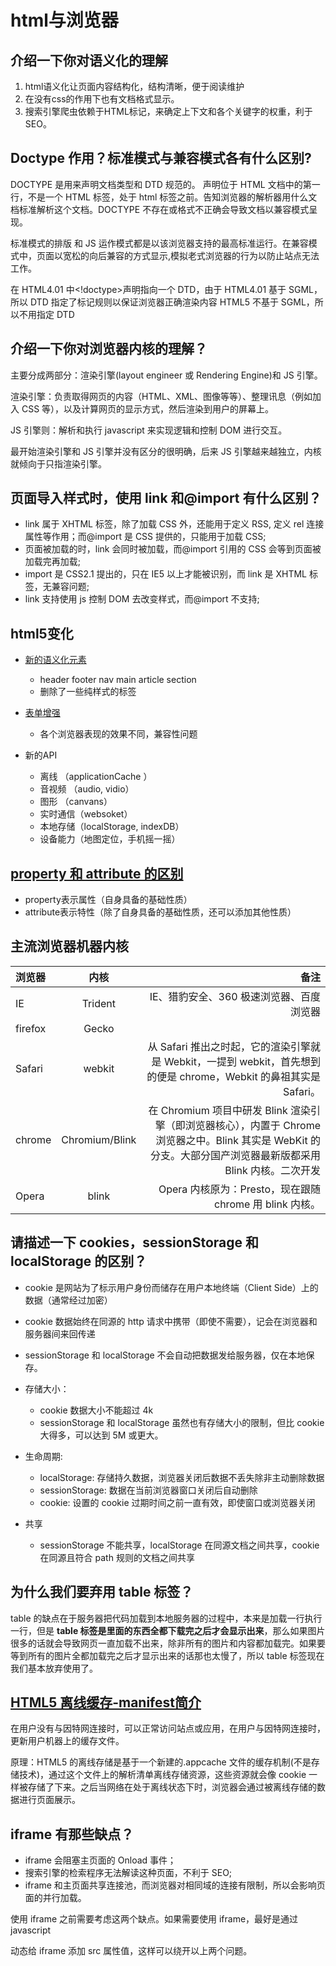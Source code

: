 # html与浏览器

## 介绍一下你对语义化的理解

1. html语义化让页面内容结构化，结构清晰，便于阅读维护
2. 在没有css的作用下也有文档格式显示。
3. 搜索引擎爬虫依赖于HTML标记，来确定上下文和各个关键字的权重，利于SEO。

## Doctype 作用？标准模式与兼容模式各有什么区别?

DOCTYPE 是用来声明文档类型和 DTD 规范的。 <!DOCTYPE html>声明位于 HTML 文档中的第一行，不是一个 HTML 标签，处于 html 标签之前。告知浏览器的解析器用什么文档标准解析这个文档。DOCTYPE 不存在或格式不正确会导致文档以兼容模式呈现。

标准模式的排版 和 JS 运作模式都是以该浏览器支持的最高标准运行。在兼容模式中，页面以宽松的向后兼容的方式显示,模拟老式浏览器的行为以防止站点无法工作。

在 HTML4.01 中<!doctype>声明指向一个 DTD，由于 HTML4.01 基于 SGML，所以 DTD 指定了标记规则以保证浏览器正确渲染内容 HTML5 不基于 SGML，所以不用指定 DTD

## 介绍一下你对浏览器内核的理解？

主要分成两部分：渲染引擎(layout engineer 或 Rendering Engine)和 JS 引擎。

渲染引擎：负责取得网页的内容（HTML、XML、图像等等）、整理讯息（例如加入 CSS 等），以及计算网页的显示方式，然后渲染到用户的屏幕上。

JS 引擎则：解析和执行 javascript 来实现逻辑和控制 DOM 进行交互。

最开始渲染引擎和 JS 引擎并没有区分的很明确，后来 JS 引擎越来越独立，内核就倾向于只指渲染引擎。

## 页面导入样式时，使用 link 和@import 有什么区别？

- link 属于 XHTML 标签，除了加载 CSS 外，还能用于定义 RSS, 定义 rel 连接属性等作用；而@import 是 CSS 提供的，只能用于加载 CSS;
- 页面被加载的时，link 会同时被加载，而@import 引用的 CSS 会等到页面被加载完再加载;
- import 是 CSS2.1 提出的，只在 IE5 以上才能被识别，而 link 是 XHTML 标签，无兼容问题;
- link 支持使用 js 控制 DOM 去改变样式，而@import 不支持;

## html5变化

- [新的语义化元素](https://www.w3school.com.cn/html/html5_new_elements.asp)
  - header footer nav main article section
  - 删除了一些纯样式的标签

- [表单增强](http://caibaojian.com/html5/form.html)
  - 各个浏览器表现的效果不同，兼容性问题

- 新的API
  - 离线 （applicationCache ）
  - 音视频 （audio, vidio）
  - 图形 （canvans）
  - 实时通信（websoket）
  - 本地存储（localStorage, indexDB）
  - 设备能力（地图定位，手机摇一摇）

## [property 和 attribute 的区别](https://www.cnblogs.com/lmjZone/p/8760232.html)

- property表示属性（自身具备的基础性质）
- attribute表示特性（除了自身具备的基础性质，还可以添加其他性质）

## 主流浏览器机器内核

|浏览器|内核|备注|
|:-|:-:|-:|
|IE|Trident|IE、猎豹安全、360 极速浏览器、百度浏览器|
|firefox|Gecko||
|Safari|webkit|从 Safari 推出之时起，它的渲染引擎就是 Webkit，一提到 webkit，首先想到的便是 chrome，Webkit 的鼻祖其实是 Safari。|
|chrome|Chromium/Blink|在 Chromium 项目中研发 Blink 渲染引擎（即浏览器核心），内置于 Chrome 浏览器之中。Blink 其实是 WebKit 的分支。大部分国产浏览器最新版都采用 Blink 内核。二次开发|
|Opera|blink|Opera 内核原为：Presto，现在跟随 chrome 用 blink 内核。|

## 请描述一下 cookies，sessionStorage 和 localStorage 的区别？

- cookie 是网站为了标示用户身份而储存在用户本地终端（Client Side）上的数据（通常经过加密）
- cookie 数据始终在同源的 http 请求中携带（即使不需要），记会在浏览器和服务器间来回传递
- sessionStorage 和 localStorage 不会自动把数据发给服务器，仅在本地保存。
- 存储大小：
  - cookie 数据大小不能超过 4k
  - sessionStorage 和 localStorage 虽然也有存储大小的限制，但比 cookie 大得多，可以达到 5M 或更大。
- 生命周期:
  - localStorage: 存储持久数据，浏览器关闭后数据不丢失除非主动删除数据
  - sessionStorage: 数据在当前浏览器窗口关闭后自动删除
  - cookie: 设置的 cookie 过期时间之前一直有效，即使窗口或浏览器关闭

- 共享
  - sessionStorage 不能共享，localStorage 在同源文档之间共享，cookie 在同源且符合 path 规则的文档之间共享

## 为什么我们要弃用 table 标签？

table 的缺点在于服务器把代码加载到本地服务器的过程中，本来是加载一行执行一行，但是 **table 标签是里面的东西全都下载完之后才会显示出来**，那么如果图片很多的话就会导致网页一直加载不出来，除非所有的图片和内容都加载完。如果要等到所有的图片全都加载完之后才显示出来的话那也太慢了，所以 table 标签现在我们基本放弃使用了。

## [HTML5 离线缓存-manifest简介](https://yanhaijing.com/html/2014/12/28/html5-manifest/)

在用户没有与因特网连接时，可以正常访问站点或应用，在用户与因特网连接时，更新用户机器上的缓存文件。

原理：HTML5 的离线存储是基于一个新建的.appcache 文件的缓存机制(不是存储技术)，通过这个文件上的解析清单离线存储资源，这些资源就会像 cookie 一样被存储了下来。之后当网络在处于离线状态下时，浏览器会通过被离线存储的数据进行页面展示。

## iframe 有那些缺点？

- iframe 会阻塞主页面的 Onload 事件；
- 搜索引擎的检索程序无法解读这种页面，不利于 SEO;
- iframe 和主页面共享连接池，而浏览器对相同域的连接有限制，所以会影响页面的并行加载。

使用 iframe 之前需要考虑这两个缺点。如果需要使用 iframe，最好是通过 javascript

动态给 iframe 添加 src 属性值，这样可以绕开以上两个问题。

